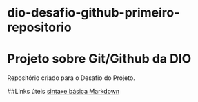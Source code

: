 # dio-desafio-github-primeiro-repositorio
# Projeto sobre Git/Github da DIO
Repositório criado para o Desafio do Projeto.


##Links úteis
[sintaxe básica Markdown](https://www.markdownguide.org/basic-syntax/)
